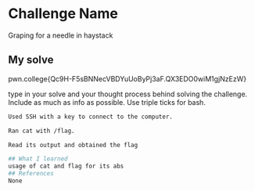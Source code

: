 # Challenge Name
Graping for a needle in haystack

## My solve
pwn.college{Qc9H-F5sBNNecVBDYuUoByPj3aF.QX3EDO0wiM1gjNzEzW}

type in your solve and your thought process behind solving the challenge. Include as much as info as possible. Use triple ticks for bash.
```bash
Used SSH with a key to connect to the computer.

Ran cat with /flag.

Read its output and obtained the flag

## What I learned
usage of cat and flag for its abs
## References 
None
